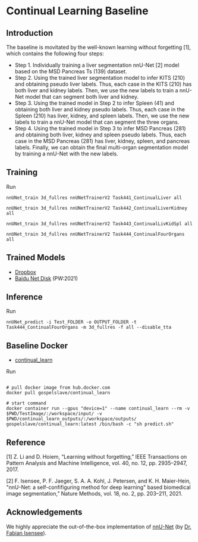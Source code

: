 # Continual Learning Baseline

## Introduction

The baseline is movitated by the well-known  learning without forgetting [1], which contains the following four steps:

- Step 1. Individually training a liver segmentation nnU-Net [2] model based on the MSD Pancreas Ts (139) dataset.
- Step 2. Using the trained liver segmentation model to infer KITS (210) and obtaining pseudo liver labels. Thus, each case in the KITS (210) has both liver and kidney labels. Then, we use the new labels to train a nnU-Net model that can segment both liver and kidney.
- Step 3. Using the trained model in Step 2 to infer Spleen (41) and obtaining both liver and kidney pseudo labels. Thus, each case in the Spleen (210) has liver, kidney, and spleen labels. Then, we use the new labels to train a nnU-Net model that can segment the three organs.
- Step 4. Using the trained model in Step 3 to infer MSD Pancreas (281) and obtaining both liver, kidney and spleen pseudo labels. Thus, each case in the MSD Pancreas (281) has liver, kidney, spleen, and pancreas labels. Finally, we can obtain the final multi-organ segmentation model by training a nnU-Net with the new labels.



## Training

Run

`nnUNet_train 3d_fullres nnUNetTrainerV2 Task441_ContinualLiver all`

`nnUNet_train 3d_fullres nnUNetTrainerV2 Task442_ContinualLiverKidney all`

`nnUNet_train 3d_fullres nnUNetTrainerV2 Task443_ContinualLivKidSpl all`

`nnUNet_train 3d_fullres nnUNetTrainerV2 Task444_ContinualFourOrgans all`

## Trained Models

- [Dropbox](https://www.dropbox.com/s/ffm3aay6g9hv15s/BaselineModels.zip?dl=0)
- [Baidu Net Disk](https://pan.baidu.com/s/1eZIFUav-YFiD4U5azFqVEg) (PW:2021)

## Inference

Run

`nnUNet_predict -i Test_FOLDER -o OUTPUT_FOLDER -t Task444_ContinualFourOrgans -m 3d_fullres -f all --disable_tta`

## Baseline Docker

- [continual_learn](https://hub.docker.com/repository/docker/gospelslave/continual_learn)

Run

```

# pull docker image from hub.docker.com
docker pull gospelslave/continual_learn

# start command
docker container run --gpus "device=1" --name continual_learn --rm -v $PWD/TestImage/:/workspace/input/ -v $PWD/continual_learn_outputs/:/workspace/outputs/ gospelslave/continual_learn:latest /bin/bash -c "sh predict.sh"

```





## Reference
[1] Z. Li and D. Hoiem, “Learning without forgetting,” IEEE Transactions on Pattern Analysis and Machine Intelligence, vol. 40, no. 12, pp. 2935–2947, 2017.

[2] F. Isensee, P. F. Jaeger, S. A. A. Kohl, J. Petersen, and K. H. Maier-Hein, "nnU-Net: a self-confifiguring method for deep learning" based biomedical image segmentation,” Nature Methods, vol. 18, no. 2, pp. 203–211, 2021. 







## Acknowledgements

We highly appreciate the out-of-the-box implementation of [nnU-Net](https://github.com/MIC-DKFZ/nnUNet) (by [Dr. Fabian Isensee](https://github.com/FabianIsensee)).
